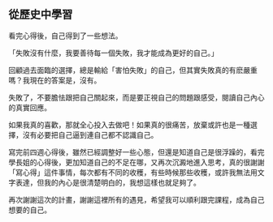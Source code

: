 ## 從歷史中學習

看完心得後，自己得到了一些想法。

「失敗沒有什麼，我要善待每一個失敗，我才能成為更好的自己。」

回顧過去面臨的選擇，總是輸給「害怕失敗」的自己，但其實失敗真的有麽嚴重嗎？我現在的答案是，沒有。

失敗了，不要膽怯跟把自己關起來，而是要正視自己的問題跟感受，閱讀自己內心的真實回應。

如果我真的喜歡，那就全心投入去做吧！如果真的很痛苦，放棄或許也是一種選擇，沒有必要把自己逼到連自己都不認識自己。

寫完前四週心得後，雖然已經調整好一些心態，但還是知道自己是很浮躁的，看完學長姐的心得後，更加知道自己的不足在哪，又再次沉澱地進入思考，真的很謝謝「寫心得」這件事情，每次都有不同的收穫，有些時候那些收穫，或許我無法用文字表達，但我的內心是很清楚明白的，我想這樣也就足夠了。

再次謝謝這次的計畫，謝謝這裡所有的遇見，希望我可以順利跟完課程，成為自己想要的自己。